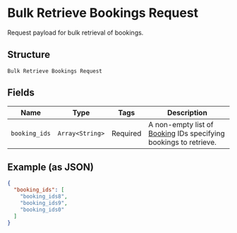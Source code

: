
# Bulk Retrieve Bookings Request

Request payload for bulk retrieval of bookings.

## Structure

`Bulk Retrieve Bookings Request`

## Fields

| Name | Type | Tags | Description |
|  --- | --- | --- | --- |
| `booking_ids` | `Array<String>` | Required | A non-empty list of [Booking](entity:Booking) IDs specifying bookings to retrieve. |

## Example (as JSON)

```json
{
  "booking_ids": [
    "booking_ids8",
    "booking_ids9",
    "booking_ids0"
  ]
}
```


